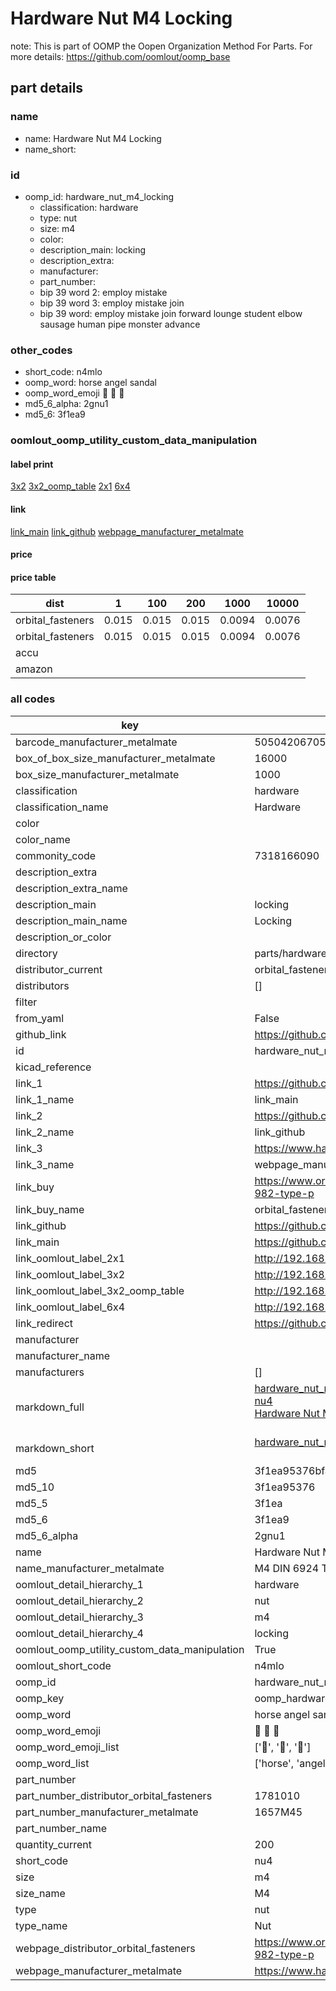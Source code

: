 # Hardware Nut M4 Locking  

note: This is part of OOMP the Oopen Organization Method For Parts. For more details: https://github.com/oomlout/oomp_base

##  part details
  







### name
* name: Hardware Nut M4 Locking
* name_short: 
### id
* oomp_id: hardware_nut_m4_locking
  * classification: hardware
  * type: nut
  * size: m4
  * color: 
  * description_main: locking
  * description_extra: 
  * manufacturer: 
  * part_number: 
  * bip 39 word 2: employ mistake
  * bip 39 word 3: employ mistake join
  * bip 39 word: employ mistake join forward lounge student elbow sausage human pipe monster advance

### other_codes
* short_code: n4mlo
* oomp_word: horse angel sandal
* oomp_word_emoji :horse: :angel: :sandal:
* md5_6_alpha: 2gnu1
* md5_6: 3f1ea9






### oomlout_oomp_utility_custom_data_manipulation
#### label print
[3x2](http://192.168.1.245:1112/?label=oomp%202gnu1)
[3x2_oomp_table](http://192.168.1.108:1112/?label=oomp%202gnu1)
[2x1](http://192.168.1.242:1112/?label=oomp%202gnu1)
[6x4](http://192.168.1.55:1112/?label=oomp%202gnu1)    

#### link

[link_main](https://github.com/oomlout/oomlout_oomp_version_1_messy/tree/main/parts/hardware_nut_m4_locking) [link_github](https://github.com/oomlout/oomlout_oomp_version_1_messy/tree/main/parts/hardware_nut_m4_locking) [webpage_manufacturer_metalmate](https://www.harclob2b.com/m4-din-6924-type-p-nylon-insert-nut-class-8-zinc-p-1657m45)                            

#### price

#### price table
| dist | 1 | 100 | 200 | 1000 | 10000 |
|------|---|-----|-----|------|-------|
| orbital_fasteners | 0.015 | 0.015 | 0.015 | 0.0094 | 0.0076 |
| orbital_fasteners | 0.015 | 0.015 | 0.015 | 0.0094 | 0.0076 | 
| accu |  |  |  |  |  | 
| amazon |  |  |  |  |  | 















### all codes 
| key | value |  
| --- | --- |  
| barcode_manufacturer_metalmate | 5050420670586 |  
| box_of_box_size_manufacturer_metalmate | 16000 |  
| box_size_manufacturer_metalmate | 1000 |  
| classification | hardware |  
| classification_name | Hardware |  
| color |  |  
| color_name |  |  
| commonity_code | 7318166090 |  
| description_extra |  |  
| description_extra_name |  |  
| description_main | locking |  
| description_main_name | Locking |  
| description_or_color |   |  
| directory | parts/hardware_nut_m4_locking |  
| distributor_current | orbital_fasteners |  
| distributors | [] |  
| filter |  |  
| from_yaml | False |  
| github_link | https://github.com/oomlout/oomlout_oomp_part_src/tree/main/parts/hardware_nut_m4_locking |  
| id | hardware_nut_m4_locking |  
| kicad_reference |  |  
| link_1 | https://github.com/oomlout/oomlout_oomp_version_1_messy/tree/main/parts/hardware_nut_m4_locking |  
| link_1_name | link_main |  
| link_2 | https://github.com/oomlout/oomlout_oomp_version_1_messy/tree/main/parts/hardware_nut_m4_locking |  
| link_2_name | link_github |  
| link_3 | https://www.harclob2b.com/m4-din-6924-type-p-nylon-insert-nut-class-8-zinc-p-1657m45 |  
| link_3_name | webpage_manufacturer_metalmate |  
| link_buy | https://www.orbitalfasteners.co.uk/products/m4-nyloc-nut-steel-bright-zinc-plated-grade-8-din-982-type-p |  
| link_buy_name | orbital_fasteners |  
| link_github | https://github.com/oomlout/oomlout_oomp_version_1_messy/tree/main/parts/hardware_nut_m4_locking |  
| link_main | https://github.com/oomlout/oomlout_oomp_version_1_messy/tree/main/parts/hardware_nut_m4_locking |  
| link_oomlout_label_2x1 | http://192.168.1.242:1112/?label=oomp%202gnu1 |  
| link_oomlout_label_3x2 | http://192.168.1.245:1112/?label=oomp%202gnu1 |  
| link_oomlout_label_3x2_oomp_table | http://192.168.1.108:1112/?label=oomp%202gnu1 |  
| link_oomlout_label_6x4 | http://192.168.1.55:1112/?label=oomp%202gnu1 |  
| link_redirect | https://github.com/oomlout/oomlout_oomp_version_1_messy/tree/main/parts/hardware_nut_m4_locking |  
| manufacturer |  |  
| manufacturer_name |  |  
| manufacturers | [] |  
| markdown_full | [hardware_nut_m4_locking](none)<br>[nu4](none)<br>[Hardware Nut M4 Locking](none)<br><br> |  
| markdown_short | [hardware_nut_m4_locking](none)<br><br> |  
| md5 | 3f1ea95376bfa8e75dc225bcf0637a47 |  
| md5_10 | 3f1ea95376 |  
| md5_5 | 3f1ea |  
| md5_6 | 3f1ea9 |  
| md5_6_alpha | 2gnu1 |  
| name | Hardware Nut M4 Locking |  
| name_manufacturer_metalmate | M4 DIN 6924 Type P Nylon Insert Nut Class 8 Zinc Plated Boxed |  
| oomlout_detail_hierarchy_1 | hardware |  
| oomlout_detail_hierarchy_2 | nut |  
| oomlout_detail_hierarchy_3 | m4 |  
| oomlout_detail_hierarchy_4 | locking |  
| oomlout_oomp_utility_custom_data_manipulation | True |  
| oomlout_short_code | n4mlo |  
| oomp_id | hardware_nut_m4_locking |  
| oomp_key | oomp_hardware_nut_m4_locking |  
| oomp_word | horse angel sandal |  
| oomp_word_emoji | :horse: :angel: :sandal: |  
| oomp_word_emoji_list | [':horse:', ':angel:', ':sandal:'] |  
| oomp_word_list | ['horse', 'angel', 'sandal'] |  
| part_number |  |  
| part_number_distributor_orbital_fasteners | 1781010 |  
| part_number_manufacturer_metalmate | 1657M45 |  
| part_number_name |  |  
| quantity_current | 200 |  
| short_code | nu4 |  
| size | m4 |  
| size_name | M4 |  
| type | nut |  
| type_name | Nut |  
| webpage_distributor_orbital_fasteners | https://www.orbitalfasteners.co.uk/products/m4-nyloc-nut-steel-bright-zinc-plated-grade-8-din-982-type-p |  
| webpage_manufacturer_metalmate | https://www.harclob2b.com/m4-din-6924-type-p-nylon-insert-nut-class-8-zinc-p-1657m45 |  
